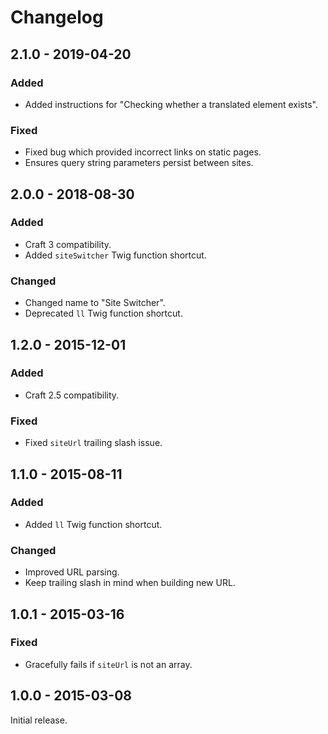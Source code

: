 # Changelog

## 2.1.0 - 2019-04-20

### Added
- Added instructions for "Checking whether a translated element exists".

### Fixed
- Fixed bug which provided incorrect links on static pages.
- Ensures query string parameters persist between sites.

## 2.0.0 - 2018-08-30

### Added
- Craft 3 compatibility.
- Added `siteSwitcher` Twig function shortcut.

### Changed
- Changed name to "Site Switcher".
- Deprecated `ll` Twig function shortcut.

## 1.2.0 - 2015-12-01

### Added
- Craft 2.5 compatibility.

### Fixed
- Fixed `siteUrl` trailing slash issue.

## 1.1.0 - 2015-08-11

### Added
- Added `ll` Twig function shortcut.

### Changed
- Improved URL parsing.
- Keep trailing slash in mind when building new URL.

## 1.0.1 - 2015-03-16

### Fixed
- Gracefully fails if `siteUrl` is not an array.

## 1.0.0 - 2015-03-08

Initial release.
